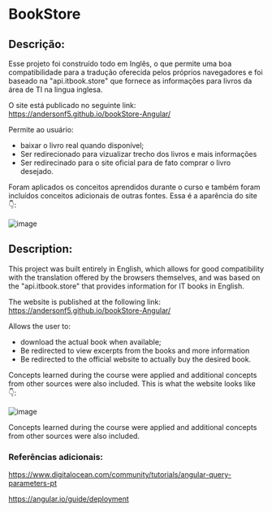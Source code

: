 # BookStore

## Descrição: 
 Esse projeto foi construído todo em Inglês, o que permite uma boa compatibilidade para a tradução oferecida pelos próprios navegadores e foi baseado na "api.itbook.store" que fornece as informações para livros da área de TI na lingua inglesa.
 
 O site está publicado no seguinte link:
 https://andersonf5.github.io/bookStore-Angular/
 
 Permite ao usuário:
 - baixar o livro real quando disponível;
 - Ser redirecionado para vizualizar trecho dos livros e mais informações
 - Ser redirecinado para o site oficial para de fato comprar o livro desejado.
  
  Foram aplicados os conceitos aprendidos durante o curso e também foram incluídos conceitos adicionais de outras fontes.
  Essa é a aparência do site 👇:
  
  ![image](https://user-images.githubusercontent.com/85893310/181920125-d9fd2df7-b27d-4fbf-961f-344ce62aab1f.png)


## Description:
  This project was built entirely in English, which allows for good compatibility with the translation offered by the browsers themselves, and was based on the "api.itbook.store" that provides information for IT books in English. 

The website is published at the following link:
 https://andersonf5.github.io/bookStore-Angular/
 
 Allows the user to:
 - download the actual book when available;
 - Be redirected to view excerpts from the books and more information
 - Be redirected to the official website to actually buy the desired book.
  
  Concepts learned during the course were applied and additional concepts from other sources were also included.
  This is what the website looks like 👇:
    
  ![image](https://user-images.githubusercontent.com/85893310/181920125-d9fd2df7-b27d-4fbf-961f-344ce62aab1f.png)

Concepts learned during the course were applied and additional concepts from other sources were also included.

### Referências adicionais:
https://www.digitalocean.com/community/tutorials/angular-query-parameters-pt

https://angular.io/guide/deployment

